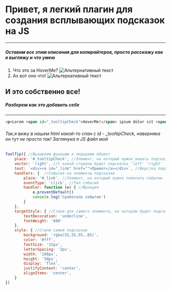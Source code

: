 Привет, я легкий плагин для создания всплывающих подсказок на JS
=====================
***
##### Оставим все этим описания для копирайтеров, просто расскажу как я выгляжу и что умею
[hoverOut]: https://i.imgur.com/O0T0yu7.png
[hoverIn]: https://i.imgur.com/EVD9TZU.gif
1. Что это за HoverMe?
![Альтернативный текст][hoverOut]
2. Ах вот оно что!
![Альтернативный текст][hoverIn]

## И это собственно все!
##### Разберем как это добавить себе
-----------------------------------
```html
<p>Lorem <span id="_tooltipCheck">HoverMe!</span> ipsum dolor sit <span id="tooltip">Привет</span>, consectetur adipisicing <span id="tooltip2">Еще привет</span>. Lorem ipsum dolor sit amet, consectetur adipisicing elit. Libero, odit.  perspiciatis quod tempore?</p>
```

###### Так,я вижу в нашем html какой-то спан с id - _tooltipCheck, наверняка он тут не просто так! Заглянука я JS файл мой

```js
ToolTip({ //Вызываем функцию и передаем объект
    place: '#_tooltipCheck', //Элемент, на который нужно вешать подсказку
    vector: 'right', //С какой стороны будет подсказка 'left' 'right' 'top' 'bottom'
    text: `<div><a id="_link" href="">Привет</a></div>`, //Верстка подсказки, можно использовать просто текст
    handlers: {  //События на элементы подсказки
        place: '#_link', //Элемент, на который нужно повесить событие
        eventType: 'click', //Тип события
        handler: function (e) { //Функция
            e.preventDefault()
            console.log('Сработало событие')
        }
    },
    targetStyle: { //Стили для самого элемента, на котором будет подсказка
        textDecoration: 'underline',
        fontWeight: '600'
    },
    style: { //Стили самой подсказки
        background: 'rgba(55,55,55,.85)',
        color: '#fff',
        fontSize: '15px',
        letterSpacing: '2px',
        width: '100px',
        height: '50px',
        display: 'flex',
        justifyContent: 'center',
        alignItems: 'center',
    }
})

```

